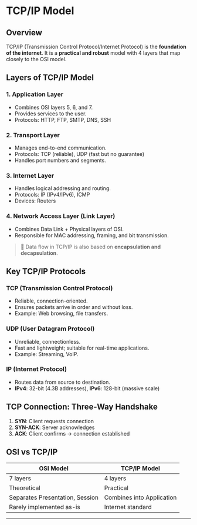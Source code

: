 # TCP/IP Model

## Overview
TCP/IP (Transmission Control Protocol/Internet Protocol) is the **foundation of the internet**. It is a **practical and robust** model with 4 layers that map closely to the OSI model.

## Layers of TCP/IP Model

### 1. Application Layer
- Combines OSI layers 5, 6, and 7.
- Provides services to the user.
- Protocols: HTTP, FTP, SMTP, DNS, SSH

### 2. Transport Layer
- Manages end-to-end communication.
- Protocols: TCP (reliable), UDP (fast but no guarantee)
- Handles port numbers and segments.

### 3. Internet Layer
- Handles logical addressing and routing.
- Protocols: IP (IPv4/IPv6), ICMP
- Devices: Routers

### 4. Network Access Layer (Link Layer)
- Combines Data Link + Physical layers of OSI.
- Responsible for MAC addressing, framing, and bit transmission.

> 🔄 Data flow in TCP/IP is also based on **encapsulation and decapsulation**.

## Key TCP/IP Protocols

### TCP (Transmission Control Protocol)
- Reliable, connection-oriented.
- Ensures packets arrive in order and without loss.
- Example: Web browsing, file transfers.

### UDP (User Datagram Protocol)
- Unreliable, connectionless.
- Fast and lightweight; suitable for real-time applications.
- Example: Streaming, VoIP.

### IP (Internet Protocol)
- Routes data from source to destination.
- **IPv4**: 32-bit (4.3B addresses), **IPv6**: 128-bit (massive scale)

## TCP Connection: Three-Way Handshake
1. **SYN**: Client requests connection
2. **SYN-ACK**: Server acknowledges
3. **ACK**: Client confirms → connection established

## OSI vs TCP/IP

| OSI Model | TCP/IP Model |
|-----------|--------------|
| 7 layers  | 4 layers     |
| Theoretical | Practical |
| Separates Presentation, Session | Combines into Application |
| Rarely implemented as-is | Internet standard |

---
